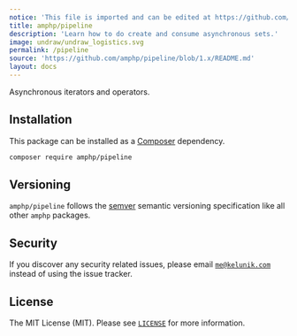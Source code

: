 ```yaml
---
notice: 'This file is imported and can be edited at https://github.com/amphp/pipeline/blob/1.x/README.md'
title: amphp/pipeline
description: 'Learn how to do create and consume asynchronous sets.'
image: undraw/undraw_logistics.svg
permalink: /pipeline
source: 'https://github.com/amphp/pipeline/blob/1.x/README.md'
layout: docs
---
```

Asynchronous iterators and operators.

## Installation

This package can be installed as a [Composer](https://getcomposer.org/) dependency.

```bash
composer require amphp/pipeline
```

## Versioning

`amphp/pipeline` follows the [semver](http://semver.org/) semantic versioning specification like all other `amphp` packages.

## Security

If you discover any security related issues, please email [`me@kelunik.com`](mailto:me@kelunik.com) instead of using the issue tracker.

## License

The MIT License (MIT). Please see [`LICENSE`](./LICENSE) for more information.
